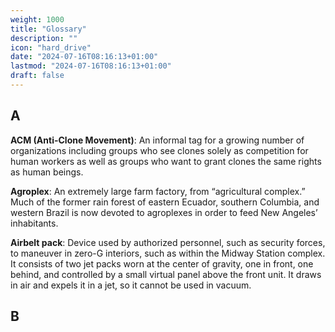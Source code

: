 ```yaml
---
weight: 1000
title: "Glossary"
description: ""
icon: "hard_drive"
date: "2024-07-16T08:16:13+01:00"
lastmod: "2024-07-16T08:16:13+01:00"
draft: false
---
```

## A

**ACM (Anti-Clone Movement)**: An informal tag for a growing number of organizations including groups who see clones solely as competition for human workers as well as groups who want to grant clones the same rights as human beings.

**Agroplex**: An extremely large farm factory, from “agricultural complex.” Much of the former rain forest of eastern Ecuador, southern Columbia, and western Brazil is now devoted to agroplexes in order to feed New Angeles’ inhabitants.

**Airbelt pack**: Device used by authorized personnel, such as security forces, to maneuver in zero-G interiors, such as within the Midway Station complex. It consists of two jet packs worn at the center of gravity, one in front, one behind, and controlled by a small virtual panel above the front unit. It draws in air and expels it in a jet, so it cannot be used in vacuum.

## B
